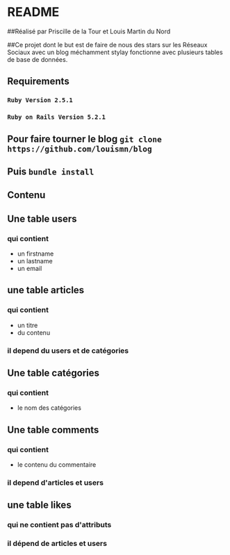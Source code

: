 # README

##Réalisé par Priscille de la Tour et Louis Martin du Nord 

##Ce projet dont le but est de faire de nous des stars sur les Réseaux Sociaux avec un blog méchamment stylay fonctionne avec plusieurs tables de base de données. 

## Requirements
### `Ruby Version 2.5.1`
### `Ruby on Rails Version 5.2.1`

## Pour faire tourner le blog `git clone https://github.com/louismn/blog`
## Puis `bundle install`

## Contenu

## Une table users 
### qui contient 
- un firstname
- un lastname 
- un email

## une table articles 
### qui contient 
- un titre 
- du contenu 
### il depend du users et de catégories

## Une table catégories 
### qui contient 
- le nom des catégories


## Une table comments
### qui contient
- le contenu du commentaire
### il depend d'articles et users

## une table likes
### qui ne contient pas d'attributs
### il dépend de articles et users
